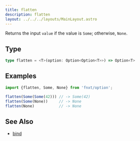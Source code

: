 ```yaml
---
title: flatten
description: flatten
layout: ../../../layouts/MainLayout.astro
---
```


Returns the input `value` if the value is `Some`; otherwise, `None`.

## Type
```ts
type flatten = <T>(option: Option<Option<T>>) => Option<T>
```

## Examples
```ts
import {flatten, Some, None} from 'fnxt/option';

flatten(Some(Some(42))) // -> Some(42)
flatten(Some(None))     // -> None
flatten(None)           // -> None
```


## See Also
- [bind](/core/en/option/bind)
